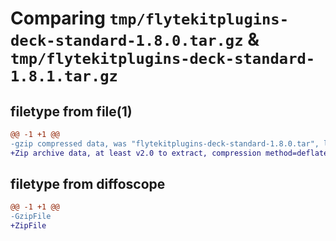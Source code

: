 # Comparing `tmp/flytekitplugins-deck-standard-1.8.0.tar.gz` & `tmp/flytekitplugins-deck-standard-1.8.1.tar.gz`

## filetype from file(1)

```diff
@@ -1 +1 @@
-gzip compressed data, was "flytekitplugins-deck-standard-1.8.0.tar", last modified: Tue Jul 11 22:07:15 2023, max compression
+Zip archive data, at least v2.0 to extract, compression method=deflate
```

## filetype from diffoscope

```diff
@@ -1 +1 @@
-GzipFile
+ZipFile
```

